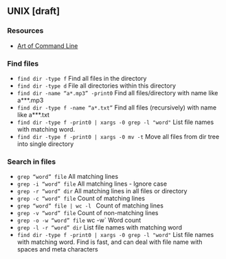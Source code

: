 ## UNIX [draft]

### Resources

- [Art of Command Line](https://github.com/jlevy/the-art-of-command-line#processing-files-and-data)

### Find files

- `find dir -type f` Find all files in the directory   
- `find dir -type d` File all directories within this directory   
- `find dir -name “a*.mp3” -print0` Find all files/directory with name like a***.mp3   
- `find dir -type f -name “a*.txt”` Find all files (recursively) with name like a***.txt   
- `find dir -type f -print0 | xargs -0 grep -l "word"` List file names with matching word. 
- `find dir -type f -print0 | xargs -0 mv -t` Move all files from dir tree into single directory  

### Search in files

- `grep “word” file` All matching lines   
- `grep -i “word” file` All matching lines - Ignore case   
- `grep -r “word” dir` All matching lines in all files or directory   
- `grep -c “word” file` Count of matching lines   
- `grep “word” file | wc -l ` Count of matching lines   
- `grep -v “word” file` Count of non-matching lines   
- `grep -o -w “word” file` wc -w` Word count   
- `grep -l -r “word” dir` List file names with matching word   
- `find dir -type f -print0 | xargs -0 grep -l "word"` List file names with matching word. Find is fast, and can deal with file name with spaces and meta characters 

